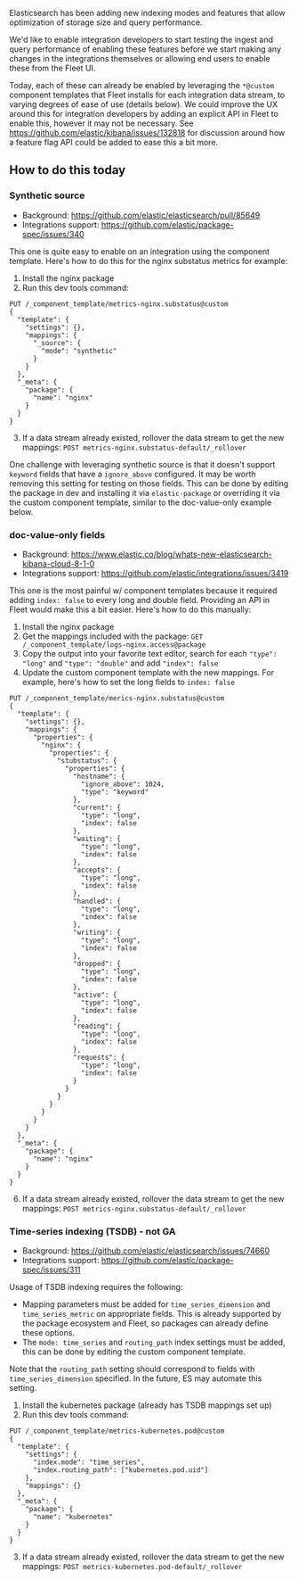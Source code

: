 Elasticsearch has been adding new indexing modes and features that allow optimization of storage size and query performance.

We'd like to enable integration developers to start testing the ingest and query performance of enabling these features before we start making any changes in the integrations themselves or allowing end users to enable these from the Fleet UI.

Today, each of these can already be enabled by leveraging the `*@custom` component templates that Fleet installs for each integration data stream, to varying degrees of ease of use (details below). We could improve the UX around this for integration developers by adding an explicit API in Fleet to enable this, however it may not be necessary. See https://github.com/elastic/kibana/issues/132818 for discussion around how a feature flag API could be added to ease this a bit more.

## How to do this today

### Synthetic source

- Background: https://github.com/elastic/elasticsearch/pull/85649
- Integrations support: https://github.com/elastic/package-spec/issues/340

This one is quite easy to enable on an integration using the component template. Here's how to do this for the nginx substatus metrics for example:

1. Install the nginx package
2. Run this dev tools command:
```
PUT /_component_template/metrics-nginx.substatus@custom
{
  "template": {
    "settings": {},
    "mappings": {
      "_source": {
        "mode": "synthetic"
      }
    }
  },
  "_meta": {
    "package": {
      "name": "nginx"
    }
  }
}
```
3. If a data stream already existed, rollover the data stream to get the new mappings: `POST metrics-nginx.substatus-default/_rollover`

One challenge with leveraging synthetic source is that it doesn't support `keyword` fields that have a `ignore_above` configured. It may be worth removing this setting for testing on those fields. This can be done by editing the package in dev and installing it via `elastic-package` or overriding it via the custom component template, similar to the doc-value-only example below.

### doc-value-only fields

- Background: https://www.elastic.co/blog/whats-new-elasticsearch-kibana-cloud-8-1-0
- Integrations support: https://github.com/elastic/integrations/issues/3419

This one is the most painful w/ component templates because it required adding `index: false` to every long and double field. Providing an API in Fleet would make this a bit easier. Here's how to do this manually:

1. Install the nginx package
2. Get the mappings included with the package: `GET /_component_template/logs-nginx.access@package`
3. Copy the output into your favorite text editor, search for each `"type": "long"` and `"type": "double"` and add `"index": false`
5. Update the custom component template with the new mappings. For example, here's how to set the long fields to `index: false`
```
PUT /_component_template/merics-nginx.substatus@custom
{
  "template": {
    "settings": {},
    "mappings": {
      "properties": {
        "nginx": {
          "properties": {
            "stubstatus": {
              "properties": {
                "hostname": {
                  "ignore_above": 1024,
                  "type": "keyword"
                },
                "current": {
                  "type": "long",
                  "index": false
                },
                "waiting": {
                  "type": "long",
                  "index": false
                },
                "accepts": {
                  "type": "long",
                  "index": false
                },
                "handled": {
                  "type": "long",
                  "index": false
                },
                "writing": {
                  "type": "long",
                  "index": false
                },
                "dropped": {
                  "type": "long",
                  "index": false
                },
                "active": {
                  "type": "long",
                  "index": false
                },
                "reading": {
                  "type": "long",
                  "index": false
                },
                "requests": {
                  "type": "long",
                  "index": false
                }
              }
            }
          }
        }
      }
    }
  },
  "_meta": {
    "package": {
      "name": "nginx"
    }
  }
}
```
6. If a data stream already existed, rollover the data stream to get the new mappings: `POST metrics-nginx.substatus-default/_rollover`

### Time-series indexing (TSDB) - not GA

- Background: https://github.com/elastic/elasticsearch/issues/74660
- Integrations support: https://github.com/elastic/package-spec/issues/311

Usage of TSDB indexing requires the following:
- Mapping parameters must be added for `time_series_dimension` and `time_series_metric` on appropriate fields. This is already supported by the package ecosystem and Fleet, so packages can already define these options.
- The `mode: time_series` and `routing_path` index settings must be added, this can be done by editing the custom component template.

Note that the `routing_path` setting should correspond to fields with `time_series_dimension` specified. In the future, ES may automate this setting.

1. Install the kubernetes package (already has TSDB mappings set up)
2. Run this dev tools command:
```
PUT /_component_template/metrics-kubernetes.pod@custom
{
  "template": {
    "settings": {
      "index.mode": "time_series",
      "index.routing_path": ["kubernetes.pod.uid"]
    },
    "mappings": {}
  },
  "_meta": {
    "package": {
      "name": "kubernetes"
    }
  }
}
```
3. If a data stream already existed, rollover the data stream to get the new mappings: `POST metrics-kubernetes.pod-default/_rollover`
